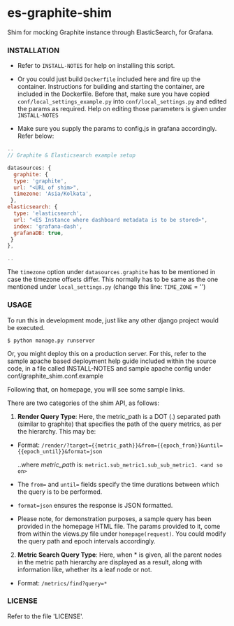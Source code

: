 es-graphite-shim
================

Shim for mocking Graphite instance through ElasticSearch, for Grafana.

### INSTALLATION

- Refer to `INSTALL-NOTES` for help on installing this script.

- Or you could just build `Dockerfile` included here and fire up the container.
Instructions for building and starting the container, are included in the Dockerfile.
Before that, make sure you have copied `conf/local_settings_example.py` into
`conf/local_settings.py` and edited the params as required. Help on editing those
parameters is given under `INSTALL-NOTES`

- Make sure you supply the params to config.js in grafana accordingly. Refer below:
```js
..
// Graphite & Elasticsearch example setup

datasources: {
  graphite: {
  type: 'graphite',
  url: "<URL of shim>",
  timezone: 'Asia/Kolkata',
 },
elasticsearch: {
  type: 'elasticsearch',
  url: "<ES Instance where dashboard metadata is to be stored>",
  index: 'grafana-dash',
  grafanaDB: true,
 }
},

..
```

The `timezone` option under `datasources.graphite` has to be mentioned
in case the timezone offsets differ. This normally has to be same as the
one mentioned under `local_settings.py` (change this line: `TIME_ZONE` = '')

### USAGE

To run this in development mode, just like any other
django project would be executed.

``` $ python manage.py runserver ```

Or, you might deploy this on a production server. For this,
refer to the sample apache based deployment help guide included
within the source code, in a file called INSTALL-NOTES and sample
apache config under conf/graphite_shim.conf.example

Following that, on homepage, you will see some sample links.

There are two categories of the shim API, as follows:

1. __Render Query Type__: Here, the metric_path is a DOT (.) separated path (similar to graphite) that specifies
    the path of the query metrics, as per the hierarchy. This may be:

  - Format: ```/render/?target={{metric_path}}&from={{epoch_from}}&until={{epoch_until}}&format=json```

    ..where _metric_path_ is: ```metric1.sub_metric1.sub_sub_metric1. <and so on>```

  - The ```from=``` and ```until=``` fields specify the time durations between which the query
    is to be performed.

  - ```format=json``` ensures the response is JSON formatted.

  - Please note, for demonstration purposes, a sample query has been provided in the homepage
    HTML file. The params provided to it, come from within the views.py file under
    ```homepage(request)```. You could modify the query path and epoch intervals accordingly.

2. __Metric Search Query Type__: Here, when * is given, all the parent nodes in the metric path hierarchy are displayed as a result, along with information like, whether its a leaf node or not.

  - Format: ```/metrics/find?query=*```

### LICENSE
Refer to the file 'LICENSE'.
